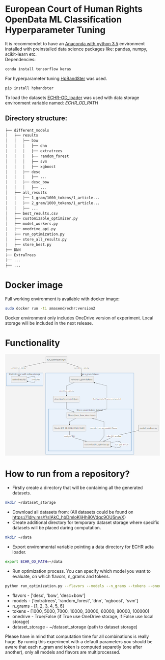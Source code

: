
# European Court of Human Rights OpenData ML Classification Hyperparameter Tuning  

It is recommendet to have an [Anaconda with python 3.5](https://www.anaconda.com/distribution/#download-section) environment installed with preinstalled data science packages like: pandas, numpy, scikit-learn etc.  
Dependencies:  
```bash
conda install tensorflow keras
```  
For hyperparameter tuning [HpBandSter](https://github.com/automl/HpBandSter) was used.  
```bash
pip install hpbandster
```  
To load the datasets [ECHR-OD_loader](https://github.com/aquemy/ECHR-OD_loader) was used with data storage environment variable named: *ECHR_OD_PATH*  

## Directory structure:
```bash
├── different_models
│   ├── results
│   │   ├── bow
│   │   │	├── dnn
│   │   │	├── extratrees
│   │   │	├── random_forest
│   │   │	├── svm
│   │   │	├── xgboost
│   │   ├── desc
│   │   │	├── ...
│   │   ├── desc_bow
│   │   │	├── ...
│   ├── all_results
│   │   ├── 1_gram/1000_tokens/1_article...
│   │   ├── 2_gram/1000_tokens/1_article...
│   │   ├── ...
│   ├── best_results.csv
│   ├── customizable_optimizer.py
│   ├── model_workers.py
│   ├── onedrive_api.py
│   ├── run_optimization.py
│   ├── store_all_results.py
│   ├── store_best.py
├── DNN
├── ExtraTrees
├── ...
├── ...
```  
# Docker image
Full working environment is available with docker image:
```bash
sudo docker run -ti amasend/echr:version2
```  
Docker environment only includes OneDrive version of experiment. Local storage will be included in the next release.  
# Functionality
<img src="https://github.com/amasend/ECHR_hyperparameter_tuning/blob/master/mermaid_graph.PNG"/>    

# How to run from a repository?
 - Firstly create a directory that will be containing all the generated datasets.
```bash
mkdir ~/dataset_storage
```  
 - Download all datasets from:  (All datasets could be found on https://1drv.ms/f/s!AkC_hbDmloKIjHh80Vdqc9OUSnwX)
 - Create additional directory for temporary dataset storage where specific datasets will be placed during computation.
```bash
mkdir ~/data
```  
 - Export environmental variable pointing a data directory for ECHR adta loader.
```bash
export ECHR_OD_PATH=~/data
```  
 - Run optimization process. You can specify which model you want to evaluate, on which flavors, n_grams and tokens.
```bash
python run_optimization.py --flavors --models --n_grams --tokens --onedrive --dataset_storage
```  
 - flavors - ['desc', 'bow', 'desc+bow'] 
 - models - ['extratrees', 'random_forest', 'dnn', 'xgboost', 'svm']
 - n_grams - [1, 2, 3, 4, 5, 6] 
 - tokens - [1000, 5000, 7000, 10000, 30000, 60000, 80000, 100000]
 - onedrive - True/False (if True use OneDrive storage, if False use local storage) 
 - dataset_storage - ~/dataset_storage (path to dataset storage)
  
Please have in mind that computation time for all combinations is really huge. By runnig this experiment with a default parameters you should be aware that each n_gram and token is computed separetly (one after another), only all models and flavors are multiprocessed.

